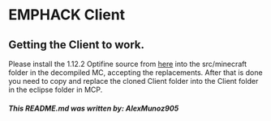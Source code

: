 # EMPHACK Client
## Getting the Client to work.

Please install the 1.12.2 Optifine source from [here](https://optifinesource.co.uk/) into the src/minecraft folder in the decompiled MC, accepting the replacements. After that is done you need to
copy and replace the cloned Client folder into the Client folder in the eclipse folder in MCP.



##### This README.md was written by: AlexMunoz905
